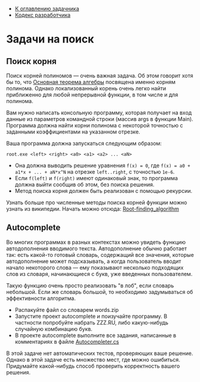 * [К оглавлению задачника](https://github.com/urfu-code/cs101-main)
* [Кодекс разработчика](https://docs.google.com/document/d/1w8C1VyDPh9_1DaGD6oDJWmHw8V6cWrr469CgMiLGmdE/edit#)

Задачи на поиск
===

Поиск корня
----

Поиск корней полиномов — очень важная задача. 
Об этом говорит хотя бы то, что [Основная теорема алгебры](http://ru.wikipedia.org/wiki/%D0%9E%D1%81%D0%BD%D0%BE%D0%B2%D0%BD%D0%B0%D1%8F_%D1%82%D0%B5%D0%BE%D1%80%D0%B5%D0%BC%D0%B0_%D0%B0%D0%BB%D0%B3%D0%B5%D0%B1%D1%80%D1%8B) посвящена именно корням полинома.
Однако локализованный корень очень легко найти приближенно для любой непрерывной функции, в том числе и для полинома.

Вам нужно написать консольную программу, которая получает на вход данные из параметров командной строки (массив args в функции Main).
Программа должна найти корни полинома с некоторой точностью с заданными коэффициентами на указанном отрезке.

Ваша программа должна запускаться следующим образом:

```
root.exe <left> <right> <a0> <a1> <a2> ... <aN>
```

* Она должна выводить решение уравнения `f(x) = 0`, где `f(x) = a0 + a1*x + ... + aN*x^N` на отрезке `left..right`, с точностью `1e-6`.
* Если `f(left)` и `f(right)` имеют одинаковый знак, то программа должна выйти сообщив об этом, без поиска решения.
* Метод поиска корня должен быть реализован с помощью рекурсии.

Узнать больше про численные методы поиска корней функции можно узнать из википедии. Начать можно отсюда: [Root-finding_algorithm](http://en.wikipedia.org/wiki/Root-finding_algorithm)


Autocomplete
---

Во многих программах в разных контекстах можно увидеть функцию автодополнения вводимого текста.
Автодополнение обычно работает так: есть какой-то готовый словарь, содержащий все значения, 
которые автодополнение может подсказывать, а когда пользователь вводит начало некоторого слова — ему 
показывают несколько подходящих слов из словаря, начинающиеся с букв, уже введенных пользователем.

Такую функцию очень просто реализовать "в лоб", если словарь небольшой. 
Если же словарь большой, то необходимо задумываться об эффективности алгоритма.

* Распакуйте файл со словарем words.zip
* Запустите проект autocomplete и поизучайте программу. В частности попробуйте набрать ZZZ.RU, либо какую-нибудь случайную комбинацию букв.
* В проекте autocomplete выполните все задания, написанные в комментариях в файле [Autocompleter.cs](autocomplete/Autocompleter.cs)

В этой задаче нет автоматических тестов, проверяющих ваше решение. Однако в этой задаче есть множество мест, где можно ошибиться.
Придумайте какой-нибудь способ проверить корректность вашего решения.


